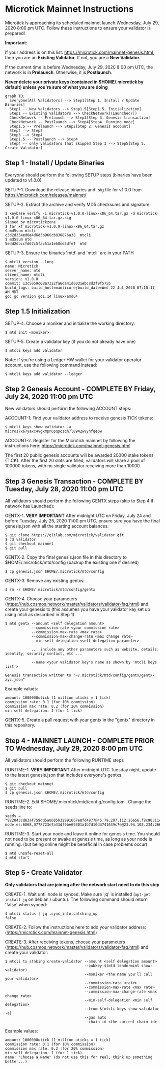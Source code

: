 # Microtick Mainnet Instructions

Microtick is approaching its scheduled mainnet launch Wednesday, July 29, 2020 8:00 pm UTC. Follow these instructions to ensure your validator is prepared!

**Important**:

If your address is on this list: https://microtick.com/mainnet-genesis.html, then you are an **Existing Validator**. If not, you are a **New Validator**.

If the current time is before Wednesday, July 29, 2020 8:00 pm UTC, the network is in **Prelaunch**. Otherwise, it is **Postlaunch**.

**Never delete your private keys (contained in $HOME/.microtick by default) unless you're sure of what you are doing**

```mermaid
graph TD;
  Everyone[All Validators] --> Step1[Step 1. Install / Update Binaries]
  Step1 -- New Validators --> Step1.5[Step1.5. Initialization]
  Step1 -- Existing Validators --> CheckNetwork((Launched?))
  CheckNetwork -- Prelaunch --> Step3[Step 3. Genesis transaction]
  CheckNetwork -- Postlaunch --> Step4[Step4. Running node]
  Step1.5 -- Prelaunch --> Step2[Step 2. Genesis account]
  Step2 --> Step3
  Step3 --> Step4
  Step1.5 -- Postlaunch --> Step4
  Step4 -- only validators that skipped Step 3 --> Step5[Step 5. Create Validator]
```

## Step 1 - Install / Update Binaries

Everyone should perform the following SETUP steps (binaries have been updated to v1.0.0)

SETUP-1. Download the release binaries and .sig file for v1.0.0 from https://microtick.com/releases/mainnet/

SETUP-2. Extract the archive and verify MD5 checksums and signature:

```
$ keybase verify -i microtick-v1.0.0-linux-x86_64.tar.gz -d microtick-v1.0.0-linux-x86_64.tar.gz.sig
Signed by microtickzone
$ tar xf microtick-v1.0.0-linux-x86_64.tar.gz
$ md5sum mtcli
c3d2d334ed0e4d6d3b966cb836876a38  mtcli
$ md5sum mtd
5edd2dbccfd67c5fac51a1e68cd5dfef  mtd
```

SETUP-3. Ensure the binaries 'mtd' and 'mtcli' are in your PATH

```
$ mtcli version --long
name: Microtick
server_name: mtd
client_name: mtcli
version: v1.0.0
commit: 13c5059c68a7322fa6da41d6031ebc8d3f9f575b
build_tags: build_host=manticore;build_date=Wed 22 Jul 2020 07:10:17 AM MDT
go: go version go1.14 linux/amd64
```

## Step 1.5 Initialization

SETUP-4. Choose a moniker and initialize the working directory:

```
$ mtd init <moniker>
```

SETUP-5. Create a validator key (if you do not already have one)

```
$ mtcli keys add validator
```

Note: if you're using a Ledger HW wallet for your validator operator account, use the following command instead:

```
$ mtcli keys add validator --ledger
```

## Step 2 Genesis Account - COMPLETE BY Friday, July 24, 2020 11:00 pm UTC

New validators should perform the following ACCOUNT steps:

ACCOUNT-1. Find your validator address to receive genesis TICK tokens:

```
$ mtcli keys show validator -a
micro17x67yaxc4vgxmpn6pqpczqh7l8942wvyhfqe6w
```

ACCOUNT-2. Register for the Microtick mainnet by following the instructions here: https://microtick.com/mainnet-genesis.html

The first 20 public genesis accounts will be awarded 20000 stake tokens (TICK). After the first 20 slots are filled, validators
will share a pool of 100000 tokens, with no single validator receiving more than 10000.

## Step 3 Genesis Transaction - COMPLETE BY Tuesday, July 28, 2020 11:00 pm UTC

All validators should perform the following GENTX steps (skip to Step 4 if network has Launched):

GENTX-1. **VERY IMPORTANT** After midnight UTC on Friday, July 24 and before Tuesday, July 28, 2020 11:00 pm UTC, ensure sure you have the final genesis.json with all the starting account balances:

```
$ git clone https://gitlab.com/microtick/validator.git
$ cd validator
$ git checkout mainnet
$ git pull
```

GENTX-2. Copy the final genesis.json file in this directory to $HOME/.microtick/mtd/config (backup the existing one if desired)

```
$ cp genesis.json $HOME/.microtick/mtd/config
```

GENTX-3. Remove any existing gentxs:

```
$ rm -r $HOME/.microtick/mtd/config/gentx
```

GENTX-4. Choose your parameters (https://hub.cosmos.network/master/validators/validator-faq.html) and create your genesis tx (this assumes you have your validator key set up using mtcli as described in Step 1)

```
$ mtd gentx --amount <self delegation amount> 
            --commission-rate <your commission rate> 
            --commission-max-rate <max rate>
            --commission-max-change-rate <max change rate>
            --min-self-delegation <self delegation parameter>
            
            ... include any other parameters such as website, details, identity, security contact, etc ...
            
            --name <your validator key's name as shown by 'mtcli keys list'>
            
Genesis transaction written to "~/.microtick/mtd/config/gentx/gentx-xyz.json"
```

Example values:
```
amount: 1000000utick (1 million uticks = 1 tick)
commission rate: 0.1 (for 10% commission)
commission max rate: 0.2 (for 20% commission)
min self delegation: 1 (for 1 tick)
```

GENTX-5. Create a pull request with your gentx in the "gentx" directory in this repository.

## Step 4 - MAINNET LAUNCH - COMPLETE PRIOR TO Wednesday, July 29, 2020 8:00 pm UTC

All validators should perform the following RUNTIME steps

RUNTIME-1. **VERY IMPORTANT** After midnight UTC Tuesday night, update to the latest genesis.json that includes everyone's gentxs.

```
$ git checkout mainnet
$ git pull
$ cp genesis.json $HOME/.microtick/mtd/config
```

RUNTIME-2. Edit $HOME/.microtick/mtd/config/config.toml. Change the seeds line to:

```
seeds = "922043cd83af759dd5a0605b32991667e8fd4977@45.79.207.112:26656,f9c90511c9fd061a6cb5111c86648603622384d0@microtick.spanish-node.es:6868,0778723e7a33df9be69301a1b7d10d4741639c7e@23.94.103.234:26656"
```

RUNTIME-3. Start your node and leave it online for genesis time. You should not need to be present or awake at genesis time, as long as your node is running. (but being online might be beneficial in case problems occur)

```
$ mtd unsafe-reset-all
$ mtd start
```

## Step 5 - Create Validator

**Only validators that are joining after the network start need to do this step**

CREATE-1. Wait until node is synced. Make sure 'jq' is installed (```apt-get install jq``` on debian / ubuntu). The following command should return 'false' when synced:

```
$ mtcli status | jq .sync_info.catching_up
false
```

CREATE-2. Follow the instructions here to add your validator address: (https://microtick.com/mainnet-genesis.html)

CREATE-3. After receiving tokens, choose your parameters (https://hub.cosmos.network/master/validators/validator-faq.html) and create your validator:

```
$ mtcli tx staking create-validator --amount <self delegation amount>
                                    --pubkey $(mtd tendermint show-validator)
                                    --moniker <the name you'll call your validator> 
                                    --commission-rate <rate>
                                    --commission-max-rate <max rate> 
                                    --commission-max-change-rate <max change rate> 
                                    --min-self-delegation <min self delegation>
                                    --from $(mtcli keys show validator -a)
                                    --gas auto
                                    --chain-id <the current chain id>
```

Example values:
```
amount: 1000000utick (1 million uticks = 1 tick)
commission rate: 0.1 (for 10% commission)
commission max rate: 0.2 (for 20% commission)
min self delegation: 1 (for 1 tick)
name: "Choose a Name" (do not use this for real, think up something better...)
```
